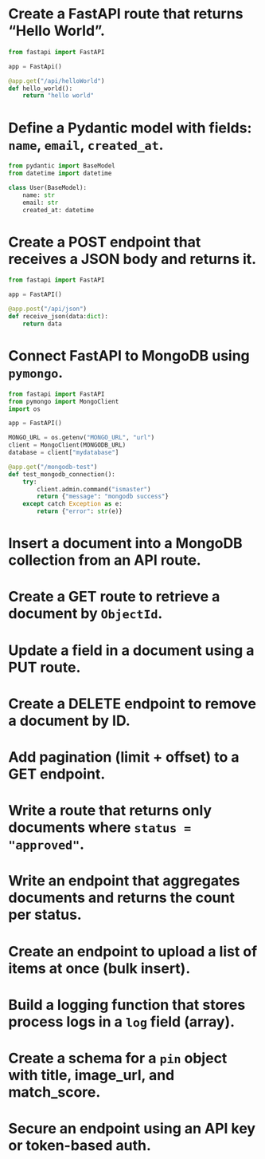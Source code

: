 # Create a FastAPI route that returns “Hello World”.

```python
from fastapi import FastAPI

app = FastApi()

@app.get("/api/helloWorld")
def hello_world():
    return "hello world"

```


#  Define a Pydantic model with fields: `name`, `email`, `created_at`.

```python
from pydantic import BaseModel
from datetime import datetime

class User(BaseModel):
    name: str
    email: str
    created_at: datetime

```

# Create a POST endpoint that receives a JSON body and returns it.

```python
from fastapi import FastAPI

app = FastAPI()

@app.post("/api/json")
def receive_json(data:dict):
    return data

```


# Connect FastAPI to MongoDB using `pymongo`.

```python
from fastapi import FastAPI
from pymongo import MongoClient
import os

app = FastAPI()

MONGO_URL = os.getenv("MONGO_URL", "url")
client = MongoClient(MONGODB_URL)
database = client["mydatabase"]

@app.get("/mongodb-test")
def test_mongodb_connection():
    try:
        client.admin.command("ismaster")
        return {"message": "mongodb success"}
    except catch Exception as e:
        return {"error": str(e)}

```


# Insert a document into a MongoDB collection from an API route.

# Create a GET route to retrieve a document by `ObjectId`.

# Update a field in a document using a PUT route.

# Create a DELETE endpoint to remove a document by ID.

# Add pagination (limit + offset) to a GET endpoint.

# Write a route that returns only documents where `status = "approved"`.

# Write an endpoint that aggregates documents and returns the count per status.

# Create an endpoint to upload a list of items at once (bulk insert).

# Build a logging function that stores process logs in a `log` field (array).

# Create a schema for a `pin` object with title, image_url, and match_score.

# Secure an endpoint using an API key or token-based auth.

